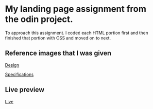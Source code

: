 # My landing page assignment from the odin project.

To approach this assignment. I coded each HTML portion first and then finished that portion with CSS and moved on to next.

## Reference images that I was given
[Design](https://cdn.statically.io/gh/TheOdinProject/curriculum/81a5d553f4073e593d23a6ab00d50eef8620796d/foundations/html_css/project/imgs/01.png)

[Specifications](https://cdn.statically.io/gh/TheOdinProject/curriculum/81a5d553f4073e593d23a6ab00d50eef8620796d/foundations/html_css/project/imgs/02.png) 

## Live preview
[Live](https://localhostwizard.github.io/landingpage/)